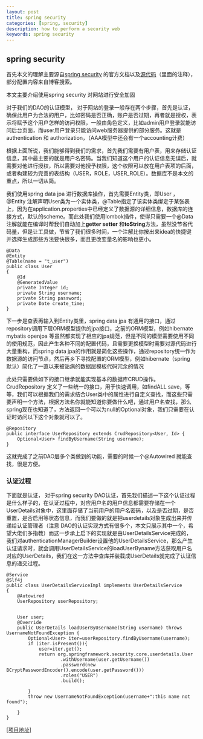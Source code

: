 ```yaml
---
layout: post
title: spring security
categories: [spring, security]
description: how to perform a security web
keywords: spring security
---
```


## spring security
首先本文的理解主要源自[spring security](https://docs.spring.io/spring-security/site/docs/5.0.5.RELEASE/reference/htmlsingle/) 的官方文档以及[源代码](https://github.com/spring-projects/spring-security)（里面的注释），部分配置内容来自博客搜索。

本文主要介绍使用spring security 对网站进行安全加固

对于我们的DAO的认证模型，
对于网站的登录一般存在两个步骤，首先是认证，确保此用户为合法的用户，比如密码是否正确，账户是否过期，再者就是授权，表示将赋予这个用户怎样的访问权限，一般由角色定义，比如admin用户登录就能访问后台页面，而user用户登录只能访问web服务器提供的部分服务。这就是authentication 和 authorization，（AAA模型中还会有一个accounting计费）

根据上面所说，我们能够得到我们的需求，首先我们需要有用户表，用来存储认证信息，其中最主要的就是用户名密码。当我们知道这个用户的认证信息无误后，就需要对他进行授权，所以需要对他授予权限，这个权限可以放在用户表项的后面，或者构建较为完善的表结构（USER，ROLE，USER_ROLE）。数据库不是本文的重点，所以一切从简。

我们使用spring data jpa 进行数据库操作，首先需要Entity类，即User ，@Entity 注解声明User类为一个实体类，@Table指定了该实体类绑定于某张表上，因为在application.properties中已经定义了数据源的详细信息，数据库的连接方式，默认的scheme。而此处我们使用lombok插件，使得只需要一个@Data注解就能在编译时帮我们自动加上**getter setter** 和**toString**方法，虽然没节省代码量，但是让工具做，节省了我们很多时间，一个注解比你按出来idea的快捷键并选择生成那些方法要快很多，而且更改变量名的影响也更小。

	@Data
	@Entity
	@Table(name = "t_user")
	public class User 
	{
	    @Id
	    @GeneratedValue
	    private Integer id;
	    private String username;
	    private String password;
	    private Date create_time;
	}

下一步是查表再输入到Entity类里，spring data jpa 有通用的接口，通过repository调用下层ORM模型提供的jpa接口，之前的ORM模型，例如hibernate mybatis openjpa 等虽然都实现了相应的jpa规范，但是不同的模型需要使用不同的使用规范，因此产生各种不同的配置代码，且需要更换模型时需要对源代码进行大量重构，而spring data jpa的作用就是简化这些操作，通过repository统一作为数据源的访问节点，然后再乡下寻找配置的ORM模型，例如hibernate（spring 默认）简化了一直以来被诟病的数据层模板代码冗余的情况

此处只需要做如下的接口继承就能实现基本的数据库CRUD操作。CrudRepository 定义了一些统一的接口，用于快速调用，如findALL save，等等，我们可以根据我们的需求结合User类中的属性进行自定义查找，而这些只需要声明一个方法，根据方法名你就能知道你要做什么吧，通过用户名查找，那么spring现在也知道了，方法返回一个可以为null的Optional对象，我们只需要在认证时访问以下这个对象就可以了。

	@Repository
	public interface UserRepository extends CrudRepository<User, Id> {
	    Optional<User> findByUsername(String username);
	}

这就完成了之前DAO层多个类做到的功能，需要的时候一个@Autowired 就能查找，很是方便。

### 认证过程
下面就是认证，
对于spring security DAO认证，首先我们描述一下这个认证过程是什么样子的，在认证过程中，对应用户名的用户信息都需要存储在一个UserDetails对象中，这里面存储了当前用户的用户名密码，以及是否过期，是否重置，是否启用等状态信息，而我们要做的就是把userdetails对象生成出来并传递给认证管理者（注意 DAO的认证实现方式有很多个，本文只展示其中一个，希望大佬们多指教）而这一步承上启下的实现就是由UserDetailsService完成的，我们对authenticationManagerBuilder设置他的UserDetailsService，那么产生认证请求时，就会调用UserDetailsService的loadUserByname方法获取用户名对应的UserDetails，我们在这一方法中查库并装载成UserDetails就完成了认证信息的递交过程。

    @Service
    @Slf4j
    public class UserDetailsServiceImpl implements UserDetailsService
    {
        @Autowired
        UserRepository userRepository;


        User user;
        @Override
        public UserDetails loadUserByUsername(String username) throws UsernameNotFoundException {
            Optional<User> iter=userRepository.findByUsername(username);
            if (iter.isPresent()){
                user=iter.get();
                return org.springframework.security.core.userdetails.User
                        .withUsername(user.getUsername())
                        .password(new BCryptPasswordEncoder().encode(user.getPassword()))
                        .roles("USER")
                        .build();

            }
            throw new UsernameNotFoundException(username+":this name not found");

        }
    }


[[项目地址]]()